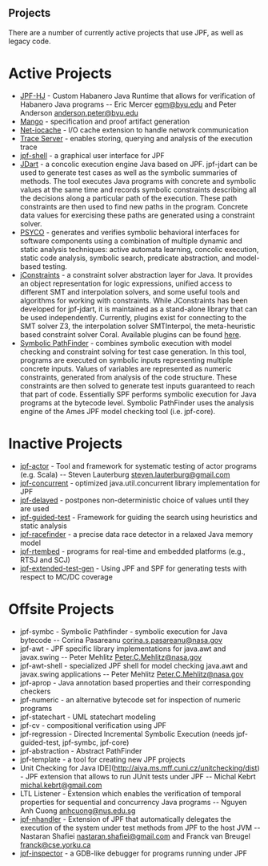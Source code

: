 ## Projects ##
There are a number of currently active projects that use JPF, as well as legacy code.

# Active Projects #
* [JPF-HJ](https://jpf.byu.edu/jpf-hj) - Custom Habanero Java Runtime that allows for verification of Habanero Java programs -- Eric Mercer <egm@byu.edu> and Peter Anderson <anderson.peter@byu.edu>
* [Mango](https://jpf.byu.edu/hg/jpf-mango) - specification and proof artifact generation
* [Net-iocache](https://bitbucket.org/cyrille.artho/net-iocache) - I/O cache extension to handle network communication
* [Trace Server](https://babelfish.arc.nasa.gov/trac/jpf/wiki/projects/jpf-trace-server) - enables storing, querying and analysis of the execution trace
* [jpf-shell](https://jpf.byu.edu/hg/jpf-shell) - a graphical user interface for JPF
* [JDart](https://github.com/psycopaths/jdart/) - a concolic execution engine Java based on JPF. jpf-jdart can be used to generate test cases as well as the symbolic summaries of methods. The tool executes Java programs with concrete and symbolic values at the same time and records symbolic constraints describing all the decisions along a particular path of the execution. These path constraints are then used to find new paths in the program. Concrete data values for exercising these paths are generated using a constraint solver.
* [PSYCO](https://github.com/psycopaths/psyco/) - generates and verifies symbolic behavioral interfaces for software components using a combination of multiple dynamic and static analysis techniques: active automata learning, concolic execution, static code analysis, symbolic search, predicate abstraction, and model-based testing.
* [jConstraints](https://github.com/psycopaths/jconstraints/) - a constraint solver abstraction layer for Java. It provides an object representation for logic expressions, unified access to different SMT and interpolation solvers, and some useful tools and algorithms for working with constraints. While JConstraints has been developed for jpf-jdart, it is maintained as a stand-alone library that can be used independently. Currently, plugins exist for connecting to the SMT solver Z3, the interpolation solver SMTInterpol, the meta-heuristic based constraint solver Coral. Available plugins can be found [here](https://github.com/psycopaths/).
* [Symbolic PathFinder](https://github.com/SymbolicPathFinder) - combines symbolic execution with model checking and constraint solving for test case generation. In this tool, programs are executed on symbolic inputs representing multiple concrete inputs. Values of variables are represented as numeric constraints, generated from analysis of the code structure. These constraints are then solved to generate test inputs guaranteed to reach that part of code. Essentially SPF performs symbolic execution for Java programs at the bytecode level. Symbolic PathFinder uses the analysis engine of the Ames JPF model checking tool (i.e. jpf-core).

# Inactive Projects #
* [jpf-actor](https://babelfish.arc.nasa.gov/hg/jpf/jpf-actor) - Tool and framework for systematic testing of actor programs (e.g. Scala) -- Steven Lauterburg <steven.lauterburg@gmail.com>
* [jpf-concurrent](https://babelfish.arc.nasa.gov/hg/jpf/jpf-concurrent/summary) - optimized java.util.concurrent library implementation for JPF
* [jpf-delayed](https://babelfish.arc.nasa.gov/hg/jpf/jpf-delayed) - postpones non-deterministic choice of values until they are used
* [jpf-guided-test](https://jpf.byu.edu/hg/jpf-guided-test) - Framework for guiding the search using heuristics and static analysis
* [jpf-racefinder](https://babelfish.arc.nasa.gov/hg/jpf/jpf-racefinder) - a precise data race detector in a relaxed Java memory model
* [jpf-rtembed](https://babelfish.arc.nasa.gov/hg/jpf/jpf-rtembed) - programs for real-time and embedded platforms (e.g., RTSJ and SCJ)
* [jpf-extended-test-gen](https://babelfish.arc.nasa.gov/hg/jpf/jpf-extended-test-gen) - Using JPF and SPF for generating tests with respect to MC/DC coverage

# Offsite Projects #
* jpf-symbc - Symbolic Pathfinder - symbolic execution for Java bytecode -- Corina Pasareanu <corina.s.pasareanu@nasa.gov>
* jpf-awt - JPF specific library implementations for java.awt and javax.swing -- Peter Mehlitz <Peter.C.Mehlitz@nasa.gov>
* jpf-awt-shell - specialized JPF shell for model checking java.awt and javax.swing applications -- Peter Mehlitz <Peter.C.Mehlitz@nasa.gov>
* jpf-aprop - Java annotation based properties and their corresponding checkers
* jpf-numeric - an alternative bytecode set for inspection of numeric programs
* jpf-statechart - UML statechart modeling
* jpf-cv - compositional verification using JPF
* jpf-regression - Directed Incremental Symbolic Execution (needs jpf-guided-test, jpf-symbc, jpf-core)
* jpf-abstraction - Abstract PathFinder
* jpf-template - a tool for creating new JPF projects
* Unit Checking for Java IDE](http://aiya.ms.mff.cuni.cz/unitchecking/dist) - JPF extension that allows to run JUnit tests under JPF -- Michal Kebrt <michal.kebrt@gmail.com>
* LTL Listener - Extension which enables the verification of temporal properties for sequential and concurrency Java programs -- Nguyen Anh Cuong <anhcuong@nus.edu.sg>
* [jpf-nhandler](https://bitbucket.org/nastaran/jpf-nhandler) - Extension of JPF that automatically delegates the execution of the system under test methods from JPF to the host JVM -- Nastaran Shafiei <nastaran.shafiei@gmail.com> and Franck van Breugel <franck@cse.yorku.ca>
* [jpf-inspector](https://github.com/d3sformal/jpf-inspector/) - a GDB-like debugger for programs running under JPF


